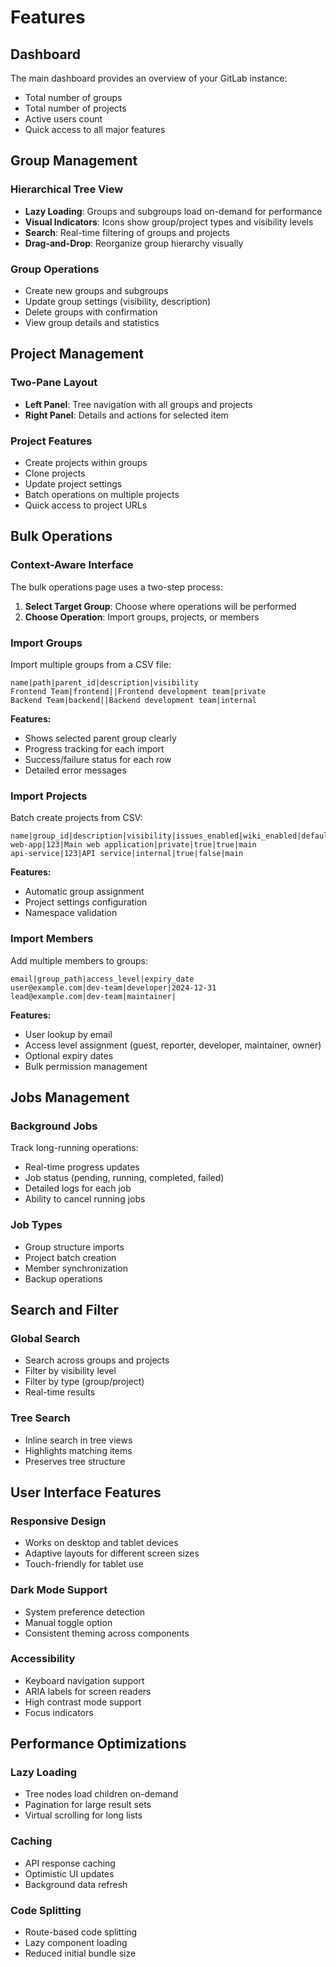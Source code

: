 # Features

## Dashboard
The main dashboard provides an overview of your GitLab instance:
- Total number of groups
- Total number of projects  
- Active users count
- Quick access to all major features

## Group Management

### Hierarchical Tree View
- **Lazy Loading**: Groups and subgroups load on-demand for performance
- **Visual Indicators**: Icons show group/project types and visibility levels
- **Search**: Real-time filtering of groups and projects
- **Drag-and-Drop**: Reorganize group hierarchy visually

### Group Operations
- Create new groups and subgroups
- Update group settings (visibility, description)
- Delete groups with confirmation
- View group details and statistics

## Project Management

### Two-Pane Layout
- **Left Panel**: Tree navigation with all groups and projects
- **Right Panel**: Details and actions for selected item

### Project Features
- Create projects within groups
- Clone projects
- Update project settings
- Batch operations on multiple projects
- Quick access to project URLs

## Bulk Operations

### Context-Aware Interface
The bulk operations page uses a two-step process:
1. **Select Target Group**: Choose where operations will be performed
2. **Choose Operation**: Import groups, projects, or members

### Import Groups
Import multiple groups from a CSV file:
```csv
name|path|parent_id|description|visibility
Frontend Team|frontend||Frontend development team|private
Backend Team|backend||Backend development team|internal
```

**Features:**
- Shows selected parent group clearly
- Progress tracking for each import
- Success/failure status for each row
- Detailed error messages

### Import Projects
Batch create projects from CSV:
```csv
name|group_id|description|visibility|issues_enabled|wiki_enabled|default_branch
web-app|123|Main web application|private|true|true|main
api-service|123|API service|internal|true|false|main
```

**Features:**
- Automatic group assignment
- Project settings configuration
- Namespace validation

### Import Members
Add multiple members to groups:
```csv
email|group_path|access_level|expiry_date
user@example.com|dev-team|developer|2024-12-31
lead@example.com|dev-team|maintainer|
```

**Features:**
- User lookup by email
- Access level assignment (guest, reporter, developer, maintainer, owner)
- Optional expiry dates
- Bulk permission management

## Jobs Management

### Background Jobs
Track long-running operations:
- Real-time progress updates
- Job status (pending, running, completed, failed)
- Detailed logs for each job
- Ability to cancel running jobs

### Job Types
- Group structure imports
- Project batch creation
- Member synchronization
- Backup operations

## Search and Filter

### Global Search
- Search across groups and projects
- Filter by visibility level
- Filter by type (group/project)
- Real-time results

### Tree Search
- Inline search in tree views
- Highlights matching items
- Preserves tree structure

## User Interface Features

### Responsive Design
- Works on desktop and tablet devices
- Adaptive layouts for different screen sizes
- Touch-friendly for tablet use

### Dark Mode Support
- System preference detection
- Manual toggle option
- Consistent theming across components

### Accessibility
- Keyboard navigation support
- ARIA labels for screen readers
- High contrast mode support
- Focus indicators

## Performance Optimizations

### Lazy Loading
- Tree nodes load children on-demand
- Pagination for large result sets
- Virtual scrolling for long lists

### Caching
- API response caching
- Optimistic UI updates
- Background data refresh

### Code Splitting
- Route-based code splitting
- Lazy component loading
- Reduced initial bundle size